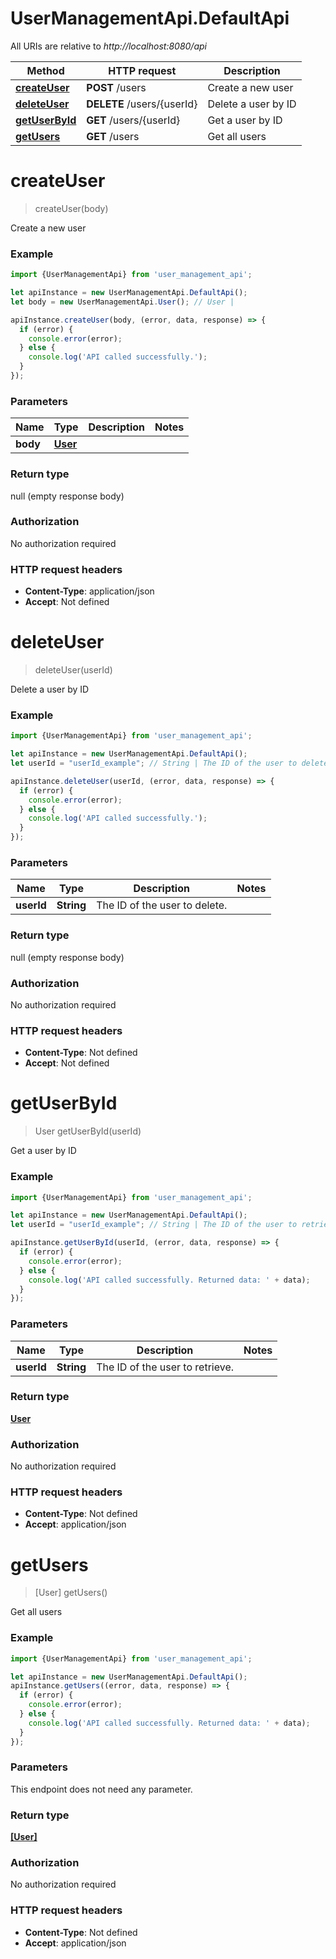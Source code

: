 # UserManagementApi.DefaultApi

All URIs are relative to *http://localhost:8080/api*

Method | HTTP request | Description
------------- | ------------- | -------------
[**createUser**](DefaultApi.md#createUser) | **POST** /users | Create a new user
[**deleteUser**](DefaultApi.md#deleteUser) | **DELETE** /users/{userId} | Delete a user by ID
[**getUserById**](DefaultApi.md#getUserById) | **GET** /users/{userId} | Get a user by ID
[**getUsers**](DefaultApi.md#getUsers) | **GET** /users | Get all users

<a name="createUser"></a>
# **createUser**
> createUser(body)

Create a new user

### Example
```javascript
import {UserManagementApi} from 'user_management_api';

let apiInstance = new UserManagementApi.DefaultApi();
let body = new UserManagementApi.User(); // User | 

apiInstance.createUser(body, (error, data, response) => {
  if (error) {
    console.error(error);
  } else {
    console.log('API called successfully.');
  }
});
```

### Parameters

Name | Type | Description  | Notes
------------- | ------------- | ------------- | -------------
 **body** | [**User**](User.md)|  | 

### Return type

null (empty response body)

### Authorization

No authorization required

### HTTP request headers

 - **Content-Type**: application/json
 - **Accept**: Not defined

<a name="deleteUser"></a>
# **deleteUser**
> deleteUser(userId)

Delete a user by ID

### Example
```javascript
import {UserManagementApi} from 'user_management_api';

let apiInstance = new UserManagementApi.DefaultApi();
let userId = "userId_example"; // String | The ID of the user to delete.

apiInstance.deleteUser(userId, (error, data, response) => {
  if (error) {
    console.error(error);
  } else {
    console.log('API called successfully.');
  }
});
```

### Parameters

Name | Type | Description  | Notes
------------- | ------------- | ------------- | -------------
 **userId** | **String**| The ID of the user to delete. | 

### Return type

null (empty response body)

### Authorization

No authorization required

### HTTP request headers

 - **Content-Type**: Not defined
 - **Accept**: Not defined

<a name="getUserById"></a>
# **getUserById**
> User getUserById(userId)

Get a user by ID

### Example
```javascript
import {UserManagementApi} from 'user_management_api';

let apiInstance = new UserManagementApi.DefaultApi();
let userId = "userId_example"; // String | The ID of the user to retrieve.

apiInstance.getUserById(userId, (error, data, response) => {
  if (error) {
    console.error(error);
  } else {
    console.log('API called successfully. Returned data: ' + data);
  }
});
```

### Parameters

Name | Type | Description  | Notes
------------- | ------------- | ------------- | -------------
 **userId** | **String**| The ID of the user to retrieve. | 

### Return type

[**User**](User.md)

### Authorization

No authorization required

### HTTP request headers

 - **Content-Type**: Not defined
 - **Accept**: application/json

<a name="getUsers"></a>
# **getUsers**
> [User] getUsers()

Get all users

### Example
```javascript
import {UserManagementApi} from 'user_management_api';

let apiInstance = new UserManagementApi.DefaultApi();
apiInstance.getUsers((error, data, response) => {
  if (error) {
    console.error(error);
  } else {
    console.log('API called successfully. Returned data: ' + data);
  }
});
```

### Parameters
This endpoint does not need any parameter.

### Return type

[**[User]**](User.md)

### Authorization

No authorization required

### HTTP request headers

 - **Content-Type**: Not defined
 - **Accept**: application/json

